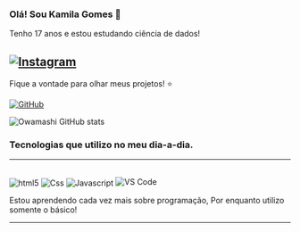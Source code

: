 ### Olá! Sou Kamila Gomes 👋
Tenho 17 anos e estou estudando ciência de dados!

[![Instagram](https://img.shields.io/badge/Instagram-E4405F?style=for-the-badge&logo=instagram&logoColor=white)](https://www.instagram.com/owamashi/) 
----

Fique a vontade para olhar meus projetos! ⭐

[![GitHub](https://img.shields.io/badge/GitHub-100000?style=for-the-badge&logo=github&logoColor=white)](https://github.com/Owamashi/Owamashi)

![Owamashi GitHub stats](https://github-readme-stats.vercel.app/api?username=Owamashi&show_icons=true&theme=radical)

### Tecnologias que utilizo no meu dia-a-dia.
---
<div style="display: inline-block"><br/>
    <img align="center" alt="html5" src="https://img.shields.io/badge/HTML5-E34F26?style=for-the-badge&logo=html5&logoColor=white">
    <img align="center" alt="Css" src="https://img.shields.io/badge/CSS3-1572B6?style=for-the-badge&logo=css3&logoColor=white">
    <img align="center" alt="Javascript" src="https://img.shields.io/badge/JavaScript-323330?style=for-the-badge&logo=javascript&logoColor=F7DF1E"/>
    <img alt="VS Code" src="https://img.shields.io/badge/-vs_code-007ACC?logo=visual-studio-code&logoColor=white&style=for-the-badge" />
</div>

Estou aprendendo cada vez mais sobre programação, Por enquanto utilizo somente o básico!

----


